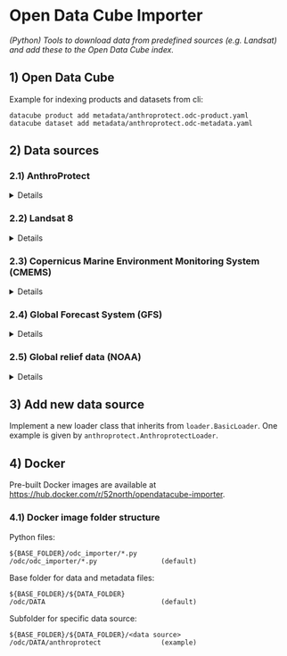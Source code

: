 # Open Data Cube Importer

*(Python) Tools to download data from predefined sources (e.g. Landsat) and add these to the Open Data Cube index.*

## 1) Open Data Cube

Example for indexing products and datasets from cli:
```commandline
datacube product add metadata/anthroprotect.odc-product.yaml
datacube dataset add metadata/anthroprotect.odc-metadata.yaml
```

## 2) Data sources

### 2.1) AnthroProtect

<details>
<summary>Details</summary>


#### 2.1.1) Folder structure
```
anthroprotect
|_ tiles
  |_ s2
  |_ lcs
  |_ s2_scl
|_ investigative
```

Each of the tiles subfolders contains 23922 files with the same name but different content.
There are names with 4 different patterns:

* anthropo_5.52111-59.46264_0.tif
* wdpa-Ia_6907_98.tif
* wdpa-Ib_654_68.tif
* wdpa-II_907_58.tif

The investigative folder contains 67 Sentinel-2 scenes.

"Images are ﬁltered for the time period of summer 2020 (July 1st to August 30th)."

#### 2.1.2) Open Data Cube products (can be configured differently)

The files are organized into three different ODC products:

* Sentinel-2, default name: 's2'
* Sentinel-2 scene classiﬁcation map scenes, default name: 's2_scl'
* Land cover scenes¹, default name: 'lcs'

¹ Copernicus CORINE Land Cover dataset, MODIS Land Cover Type 1, Copernicus Global Land Service, ESA GlobCover

The files from the folder 'investigative' are part of the Sentinel-2 ODC product.

Instead of the default product names custom names can be defined by setting the environment variable `ANTHROPROTECT_PRODUCT_NAMES`., e.g. `ANTHROPROTECT_PRODUCT_NAMES="s2_anthroprotect s2_scl_anthroprotect lcs_anthroprotect"`

 The names MUST be separated with a space, MUST start with 's2', 's2_scl', 'lcs' and MUST be in the correct order. The first name is used for Sentinel-2 scenes, the second for Sentinel-2 scene classiﬁcation map scenes and the third for land cover scenes.

</details>

### 2.2) Landsat 8

<details>
<summary>Details</summary>
TBD (cf. Testbed-17)
</details>

### 2.3) Copernicus Marine Environment Monitoring System (CMEMS)

<details>
<summary>Details</summary>
The importer contains loaders to import data from CMEMS. Currently, configuration for the following products is provided:

- https://data.marine.copernicus.eu/product/GLOBAL_ANALYSISFORECAST_PHY_001_024/description
- https://data.marine.copernicus.eu/product/GLOBAL_ANALYSISFORECAST_WAV_001_027/description

This includes datasets for ocean currents, physics and waves data. They can be enabled independently using the following environment variables:
- CMEMS_CURRENTS_ENABLED=<True|False>
- CMEMS_PHYSICS_ENABLED=<True|False>
- CMEMS_WAVES_ENABLED=<True|False>

Folders and ODC product names can be configured using
- CMEMS_WAVES_FOLDER and CMEMS_WAVES_PRODUCT_NAME
- CMEMS_CURRENTS_FOLDER and CMEMS_CURRENTS_PRODUCT_NAME
- CMEMS_PHYSICS_FOLDER and CMEMS_PHYSICS_PRODUCT_NAME
</details>

### 2.4) Global Forecast System (GFS)

<details>
<summary>Details</summary>
The importer contains a loader to import weather forecasts from GFS (https://www.ncei.noaa.gov/products/weather-climate-models/global-forecast)

The data source can be enabled using the environment variable GFS_ENABLED=<True|False>. Folder and ODC product name can be changed using the environment variables GFS_FOLDER and GFS_PRODUCT_NAME.
</details>

### 2.5) Global relief data (NOAA)

<details>
<summary>Details</summary>
The importer contains a loader to import global relief data from the National Centers for Environmental Information (NCEI, https://www.ncei.noaa.gov/products/etopo-global-relief-model) of the NOAA.

The data source can be enabled using the environment variable GLOBAL_RELIEF_ENABLED=<True|False>. Folder and ODC product name can be changed using the environment variables GLOBAL_RELIEF_FOLDER and GLOBAL_RELIEF_PRODUCT_NAME. The download url of the NetCDF file and the file name can be changed using the environment variables GLOBAL_RELIEF_URL and GLOBAL_RELIEF_FILE_NAME.
</details>


## 3) Add new data source

Implement a new loader class that inherits from `loader.BasicLoader`. One example is given by `anthroprotect.AnthroprotectLoader`.

## 4) Docker

Pre-built Docker images are available at https://hub.docker.com/r/52north/opendatacube-importer.

### 4.1) Docker image folder structure

Python files:
```
${BASE_FOLDER}/odc_importer/*.py
/odc/odc_importer/*.py                (default)
```

Base folder for data and metadata files:
```
${BASE_FOLDER}/${DATA_FOLDER}
/odc/DATA                             (default)
```

Subfolder for specific data source:
```
${BASE_FOLDER}/${DATA_FOLDER}/<data source>
/odc/DATA/anthroprotect               (example)
```
